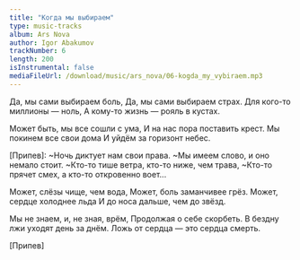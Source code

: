 ```yaml
---
title: "Когда мы выбираем"
type: music-tracks
album: Ars Nova
author: Igor Abakumov
trackNumber: 6
length: 200
isInstrumental: false
mediaFileUrl: /download/music/ars_nova/06-kogda_my_vybiraem.mp3
---
```


Да, мы сами выбираем боль,
Да, мы сами выбираем страх.
Для кого-то миллионы — ноль,
А кому-то жизнь — рояль в кустах.

Может быть, мы все сошли с ума,
И на нас пора поставить крест.
Мы покинем все свои дома
И уйдём за горизонт небес.

[Припев]:
~Ночь диктует нам свои права.
~Мы имеем слово, и оно немало стоит.
~Кто-то тише ветра, кто-то ниже, чем трава,
~Кто-то прячет смех, а кто-то откровенно воет...

Может, слёзы чище, чем вода,
Может, боль заманчивее грёз.
Может, сердце холоднее льда
И до носа дальше, чем до звёзд.

Мы не знаем, и, не зная, врём,
Продолжая о себе скорбеть.
В бездну лжи уходят день за днём.
Ложь от сердца — это сердца смерть.

[Припев]
